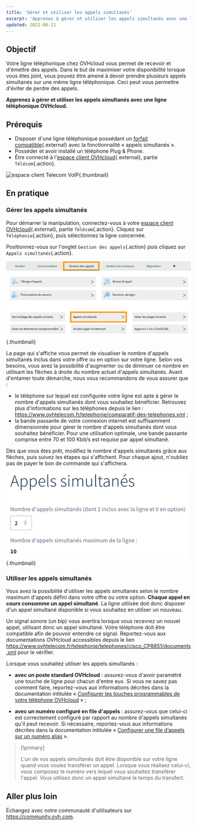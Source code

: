 ```yaml
---
title: 'Gérer et utiliser les appels simultanés'
excerpt: 'Apprenez à gérer et utiliser les appels simultanés avec une ligne téléphonique OVHcloud'
updated: 2022-06-21
---
```


## Objectif

Votre ligne téléphonique chez OVHcloud vous permet de recevoir et d'émettre des appels. Dans le but de maximiser votre disponibilité lorsque vous êtes joint, vous pouvez être amené à devoir prendre plusieurs appels simultanés sur une même ligne téléphonique. Ceci peut vous permettre d'éviter de perdre des appels.

**Apprenez à gérer et utiliser les appels simultanés avec une ligne téléphonique OVHcloud.**

## Prérequis

- Disposer d'une ligne téléphonique possédant un [forfait compatible](https://www.ovhtelecom.fr/telephonie/services_inclus/){.external} avec la fonctionnalité « appels simultanés ».
- Posséder et avoir installé un téléphone Plug & Phone.
- Être connecté à l'[espace client OVHcloud](https://www.ovh.com/auth/?action=gotomanager&from=https://www.ovh.com/fr/&ovhSubsidiary=fr){.external}, partie `Télécom`{.action}.

![espace client Telecom VoIP](https://raw.githubusercontent.com/ovh/docs/master/templates/control-panel/product-selection/telecom/tpl-telecom-02-fr-voip.png){.thumbnail}

## En pratique

### Gérer les appels simultanés

Pour démarrer la manipulation, connectez-vous à votre [espace client OVHcloud](https://www.ovh.com/auth/?action=gotomanager&from=https://www.ovh.com/fr/&ovhSubsidiary=fr){.external}, partie `Télécom`{.action}. Cliquez sur `Téléphonie`{.action}, puis sélectionnez la ligne concernée.

Positionnez-vous sur l'onglet `Gestion des appels`{.action} puis cliquez sur `Appels simultanés`{.action}.

![appels-simultanes](images/simultaneous-call-step1.png){.thumbnail}

La page qui s'affiche vous permet de visualiser le nombre d'appels simultanés inclus dans votre offre ou en option sur votre ligne. Selon vos besoins, vous avez la possibilité d'augmenter ou de diminuer ce nombre en utilisant les flèches à droite du nombre actuel d'appels simultanés. Avant d'entamer toute démarche, nous vous recommandons de vous assurer que :

- le téléphone sur lequel est configurée votre ligne est apte à gérer le nombre d'appels simultanés dont vous souhaitez bénéficier. Retrouvez plus d'informations sur les téléphones depuis le lien : <https://www.ovhtelecom.fr/telephonie/comparatif-des-telephones.xml> ;
- la bande passante de votre connexion internet est suffisamment dimensionnée pour gérer le nombre d'appels simultanés dont vous souhaitez bénéficier. Pour une utilisation optimale, une bande passante comprise entre 70 et 100 Kbit/s est requise par appel simultané.

Dès que vous êtes prêt, modifiez le nombre d'appels simultanés grâce aux flèches, puis suivez les étapes qui s'affichent. Pour chaque ajout, n'oubliez pas de payer le bon de commande qui s'affichera.

![appels-simultanes](images/simultaneous-call-step2.png){.thumbnail}

### Utiliser les appels simultanés

Vous avez la possibilité d'utiliser les appels simultanés selon le nombre maximum d'appels défini dans votre offre ou votre option. **Chaque appel en cours consomme un appel simultané**. La ligne utilisée doit donc disposer d'un appel simultané disponible si vous souhaitez en utiliser un nouveau. 

Un signal sonore (un bip) vous avertira lorsque vous recevrez un nouvel appel, utilisant donc un appel simultané. Votre téléphone doit être compatible afin de pouvoir entendre ce signal. Reportez-vous aux documentations OVHcloud accessibles depuis le lien <https://www.ovhtelecom.fr/telephonie/telephones/cisco_CP8851/documents.xml> pour le vérifier.

Lorsque vous souhaitez utiliser les appels simultanés :

- **avec un poste standard OVHcloud** : assurez-vous d'avoir paramétré une touche de ligne pour chacun d'entre eux. Si vous ne savez pas comment faire, reportez-vous aux informations décrites dans la documentation intitulée « [Configurer les touches programmables de votre téléphone OVHcloud](/pages/web_cloud/phone_and_fax/voip/configuration_ovh_phone) » ;

- **avec un numéro configuré en file d'appels** : assurez-vous que celui-ci est correctement configuré par rapport au nombre d'appels simultanés qu'il peut recevoir. Si nécessaire, reportez-vous aux informations décrites dans la documentation intitulée « [Configurer une file d’appels sur un numéro alias](/pages/web_cloud/phone_and_fax/voip/les_files_d_appels) ».

> [!primary]
>
> L'un de vos appels simultanés doit être disponible sur votre ligne quand vous voulez transférer un appel. Lorsque vous réalisez celui-ci, vous composez le numéro vers lequel vous souhaitez transférer l'appel. Vous utilisez donc un appel simultané le temps du transfert.
> 

## Aller plus loin

Échangez avec notre communauté d'utilisateurs sur <https://community.ovh.com>.
